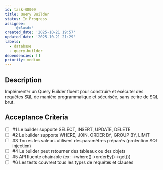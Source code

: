 ```yaml
---
id: task-00009
title: Query Builder
status: In Progress
assignee:
  - '@claude'
created_date: '2025-10-21 19:57'
updated_date: '2025-10-21 21:29'
labels:
  - database
  - query-builder
dependencies: []
priority: medium
---
```


## Description

<!-- SECTION:DESCRIPTION:BEGIN -->
Implémenter un Query Builder fluent pour construire et exécuter des requêtes SQL de manière programmatique et sécurisée, sans écrire de SQL brut.
<!-- SECTION:DESCRIPTION:END -->

## Acceptance Criteria
<!-- AC:BEGIN -->
- [ ] #1 Le builder supporte SELECT, INSERT, UPDATE, DELETE
- [ ] #2 Le builder supporte WHERE, JOIN, ORDER BY, GROUP BY, LIMIT
- [ ] #3 Toutes les valeurs utilisent des paramètres préparés (protection SQL injection)
- [ ] #4 Le builder peut retourner des tableaux ou des objets
- [ ] #5 API fluente chainable (ex: ->where()->orderBy()->get())
- [ ] #6 Les tests couvrent tous les types de requêtes et clauses
<!-- AC:END -->
